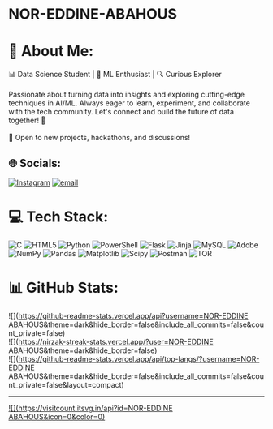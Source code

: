 # NOR-EDDINE-ABAHOUS
# 💫 About Me:
📊 Data Science Student | 🤖 ML Enthusiast | 🔍 Curious Explorer<br><br>Passionate about turning data into insights and exploring cutting-edge techniques in AI/ML. Always eager to learn, experiment, and collaborate with the tech community. Let's connect and build the future of data together! 🌟<br><br>🔗 Open to new projects, hackathons, and discussions!


## 🌐 Socials:
[![Instagram](https://img.shields.io/badge/Instagram-%23E4405F.svg?logo=Instagram&logoColor=white)](https://instagram.com/baaa7os) [![email](https://img.shields.io/badge/Email-D14836?logo=gmail&logoColor=white)](mailto:abahous.noreddine@gmail.com) 

# 💻 Tech Stack:
![C](https://img.shields.io/badge/c-%2300599C.svg?style=for-the-badge&logo=c&logoColor=white) ![HTML5](https://img.shields.io/badge/html5-%23E34F26.svg?style=for-the-badge&logo=html5&logoColor=white) ![Python](https://img.shields.io/badge/python-3670A0?style=for-the-badge&logo=python&logoColor=ffdd54) ![PowerShell](https://img.shields.io/badge/PowerShell-%235391FE.svg?style=for-the-badge&logo=powershell&logoColor=white) ![Flask](https://img.shields.io/badge/flask-%23000.svg?style=for-the-badge&logo=flask&logoColor=white) ![Jinja](https://img.shields.io/badge/jinja-white.svg?style=for-the-badge&logo=jinja&logoColor=black) ![MySQL](https://img.shields.io/badge/mysql-4479A1.svg?style=for-the-badge&logo=mysql&logoColor=white) ![Adobe](https://img.shields.io/badge/adobe-%23FF0000.svg?style=for-the-badge&logo=adobe&logoColor=white) ![NumPy](https://img.shields.io/badge/numpy-%23013243.svg?style=for-the-badge&logo=numpy&logoColor=white) ![Pandas](https://img.shields.io/badge/pandas-%23150458.svg?style=for-the-badge&logo=pandas&logoColor=white) ![Matplotlib](https://img.shields.io/badge/Matplotlib-%23ffffff.svg?style=for-the-badge&logo=Matplotlib&logoColor=black) ![Scipy](https://img.shields.io/badge/SciPy-%230C55A5.svg?style=for-the-badge&logo=scipy&logoColor=%white) ![Postman](https://img.shields.io/badge/Postman-FF6C37?style=for-the-badge&logo=postman&logoColor=white) ![TOR](https://img.shields.io/badge/tor-%237E4798.svg?style=for-the-badge&logo=tor-project&logoColor=white)
# 📊 GitHub Stats:
![](https://github-readme-stats.vercel.app/api?username=NOR-EDDINE ABAHOUS&theme=dark&hide_border=false&include_all_commits=false&count_private=false)<br/>
![](https://nirzak-streak-stats.vercel.app/?user=NOR-EDDINE ABAHOUS&theme=dark&hide_border=false)<br/>
![](https://github-readme-stats.vercel.app/api/top-langs/?username=NOR-EDDINE ABAHOUS&theme=dark&hide_border=false&include_all_commits=false&count_private=false&layout=compact)

---
[![](https://visitcount.itsvg.in/api?id=NOR-EDDINE ABAHOUS&icon=0&color=0)](https://visitcount.itsvg.in)

<!-- Proudly created with GPRM ( https://gprm.itsvg.in ) -->
